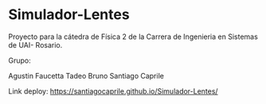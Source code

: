 # Simulador-Lentes

Proyecto para la cátedra de Física 2 de la Carrera de Ingenieria en Sistemas de UAI- Rosario.

Grupo:

Agustin Faucetta
Tadeo Bruno
Santiago Caprile

Link deploy: https://santiagocaprile.github.io/Simulador-Lentes/
